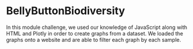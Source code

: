 # BellyButtonBiodiversity

In this module challenge, we used our knowledge of JavaScript along with HTML and Plotly in order to create graphs from a dataset. We loaded the graphs onto a website and are able to filter each graph by each sample. 
